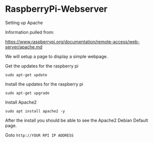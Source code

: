# RaspberryPi-Webserver
Setting up Apache

Information pulled from:

https://www.raspberrypi.org/documentation/remote-access/web-server/apache.md

We will setup a page to display a simple webpage.

Get the updates for the raspberry pi

```sudo apt-get update```

Install the updates for the raspberry pi

```sudo apt-get upgrade```

Install Apache2

```sudo apt install apache2 -y```

After the install you should be able to see the Apache2 Debian Default page. 

Goto ```http://YOUR RPI IP ADDRESS```
